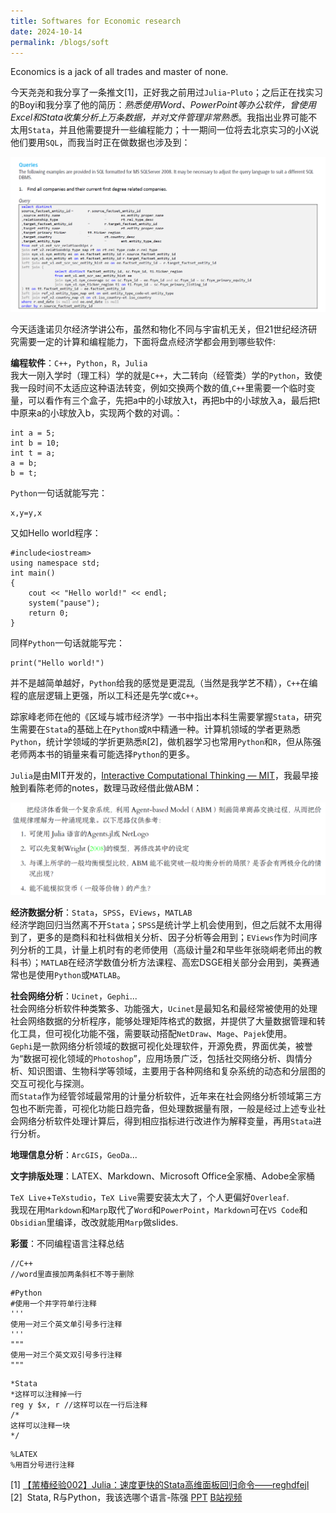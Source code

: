 ```yaml
---
title: Softwares for Economic research
date: 2024-10-14
permalink: /blogs/soft
---
```


Economics is a jack of all trades and master of none.

今天尧尧和我分享了一条推文[1]，正好我之前用过`Julia`-`Pluto`；之后正在找实习的Boyi和我分享了他的简历：_熟悉使用Word、PowerPoint等办公软件，曾使用Excel和Stata收集分析上万条数据，并对文件管理非常熟悉_。我指出业界可能不太用`Stata`，并且他需要提升一些编程能力；十一期间一位将去北京实习的小X说他们要用`SQL`，而我当时正在做数据也涉及到：
<div align=center>
	<img src='/images/屏幕截图 2024-10-14 161254.png'>
</div>

今天适逢诺贝尔经济学讲公布，虽然和物化不同与宇宙机无关，但21世纪经济研究需要一定的计算和编程能力，下面将盘点经济学都会用到哪些软件:

**编程软件**：`C++`，`Python`，`R`，`Julia`  
 我大一刚入学时（理工科）学的就是`C++`，大二转向（经管类）学的`Python`，致使我一段时间不太适应这种语法转变，例如交换两个数的值,`C++`里需要一个临时变量，可以看作有三个盒子，先把a中的小球放入t，再把b中的小球放入a，最后把t中原来a的小球放入b，实现两个数的对调。：
```
int a = 5;
int b = 10;
int t = a;
a = b;
b = t;
```
`Python`一句话就能写完：
```
x,y=y,x
```
又如Hello world程序：
```
#include<iostream>
using namespace std;
int main()
{
	cout << "Hello world!" << endl;
	system("pause");
	return 0;
}
```
同样`Python`一句话就能写完：
```
print("Hello world!")
```
并不是越简单越好，`Python`给我的感觉是更混乱（当然是我学艺不精），`C++`在编程的底层逻辑上更强，所以工科还是先学`C`或`C++`。

踪家峰老师在他的《区域与城市经济学》一书中指出本科生需要掌握`Stata`，研究生需要在`Stata`的基础上在`Python`或`R`中精通一种。计算机领域的学者更熟悉`Python`，统计学领域的学折更熟悉`R`[2]，做机器学习也常用`Python`和`R`，但从陈强老师两本书的销量来看可能选择`Python`的更多。

`Julia`是由MIT开发的，[Interactive Computational Thinking — MIT](https://computationalthinking.mit.edu/Fall24/)，我最早接触到看陈老师的notes，数理马政经借此做ABM：
<div align=center>
	<img src='/images/Pasted image 20241014181409.png'>
</div>

**经济数据分析**：`Stata`，`SPSS`，`EViews`，`MATLAB`  
经济学跑回归当然离不开`Stata`；`SPSS`是统计学上机会使用到，但之后就不太用得到了，更多的是商科和社科做相关分析、因子分析等会用到；`EViews`作为时间序列分析的工具，计量上机时有的老师使用（高级计量2和早些年张晓峒老师出的教科书）；`MATLAB`在经济学数值分析方法课程、高宏DSGE相关部分会用到，美赛通常也是使用`Python`或`MATLAB`。

**社会网络分析**：`Ucinet`，`Gephi`...  
社会网络分析软件种类繁多、功能强大，`Ucinet`是最知名和最经常被使用的处理社会网络数据的分析程序，能够处理矩阵格式的数据，并提供了大量数据管理和转化工具，但可视化功能不强，需要联动搭配`NetDraw`、`Mage`、`Pajek`使用。  
`Gephi`是一款网络分析领域的数据可视化处理软件，开源免费，界面优美，被誉为“数据可视化领域的`Photoshop`”，应用场景广泛，包括社交网络分析、舆情分析、知识图谱、生物科学等领域，主要用于各种网络和复杂系统的动态和分层图的交互可视化与探测。  
而`Stata`作为经管邻域最常用的计量分析软件，近年来在社会网络分析领域第三方包也不断完善，可视化功能日趋完备，但处理数据量有限，一般是经过上述专业社会网络分析软件处理计算后，得到相应指标进行改进作为解释变量，再用`Stata`进行分析。

**地理信息分析**：`ArcGIS`，`GeoDa`...

**文字排版处理**：LATEX、Markdown、Microsoft Office全家桶、Adobe全家桶

`TeX Live`+`TeXstudio`，`TeX Live`需要安装太大了，个人更偏好`Overleaf`.  
我现在用`Markdown`和`Marp`取代了`Word`和`PowerPoint`，`Markdown`可在`VS Code`和`Obsidian`里编译，改改就能用`Marp`做slides.

**彩蛋**：不同编程语言注释总结
```
//C++
//word里直接加两条斜杠不等于删除
```

```
#Python
#使用一个井字符单行注释
'''
使用一对三个英文单引号多行注释
'''
"""
使用一对三个英文双引号多行注释
"""
```

```
*Stata
*这样可以注释掉一行
reg y $x, r //这样可以在一行后注释
/*
这样可以注释一块
*/
```

```
%LATEX
%用百分号进行注释
```
[1] [【芾椿经验002】Julia：速度更快的Stata高维面板回归命令——reghdfejl](https://mp.weixin.qq.com/s/FBy8qso-ctVECK36-AsLTA)  
[2]  Stata, R与Python，我该选哪个语言-陈强 [PPT](http://9251154.s21i.faiusr.com/61/ABUIABA9GAAggYjuhAYoqpT3-AM.pdf) [B站视频](https://www.bilibili.com/video/BV1kU4y1t7ZS)
